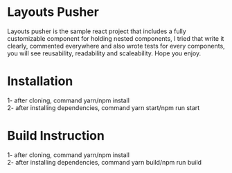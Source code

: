 # Layouts Pusher
Layouts pusher is the sample react project that includes a fully customizable component for holding nested components, I tried that write it clearly, commented everywhere and also wrote tests for every components, you will see reusability, readability and scaleability.
Hope you enjoy.

# Installation
1- after cloning, command yarn/npm install
<br />
2- after installing dependencies, command yarn start/npm run start

# Build Instruction
1- after cloning, command yarn/npm install
<br />
2- after installing dependencies, command yarn build/npm run build


